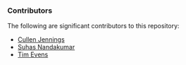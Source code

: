 ### Contributors

The following are significant contributors to this repository:

* [Cullen Jennings](https://github.com/fluffy)
* [Suhas Nandakumar](https://github.com/suhasHere)
* [Tim Evens](https://github.com/TimEvens)
